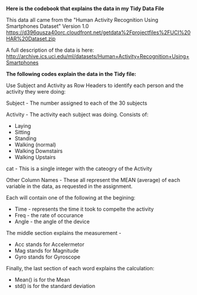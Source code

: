 **Here is the codebook that explains the data in my Tidy Data File**

This data all came from the "Human Activity Recognition Using Smartphones Dataset" Version 1.0
  https://d396qusza40orc.cloudfront.net/getdata%2Fprojectfiles%2FUCI%20HAR%20Dataset.zip


A full description of the data is here:
  http://archive.ics.uci.edu/ml/datasets/Human+Activity+Recognition+Using+Smartphones


**The following codes explain the data in the Tidy file:**

Use Subject and Activity as Row Headers to identify each person and the activity they were doing:

Subject - The number assigned to each of the 30 subjects

Activity - The activity each subject was doing.  Consists of:
* Laying
* Sitting
* Standing
* Walking (normal)
* Walking Downstairs
* Walking Upstairs

cat - This is a single integer with the cateogry of the Activity

Other Column Names - These all represent the MEAN (average) of each variable in the data, as requested in the assignment.

Each will contain one of the following at the begining:
*  Time - represents the time it took to compelte the activity
*  Freq - the rate of occurance
*  Angle - the angle of the device

The middle section explains the measurement -
* Acc stands for Accelermetor
* Mag stands for Magnitude
* Gyro stands for Gyroscope

Finally, the last section of each word explains the calculation:
* Mean() is for the Mean
* std() is for the standard deviation


